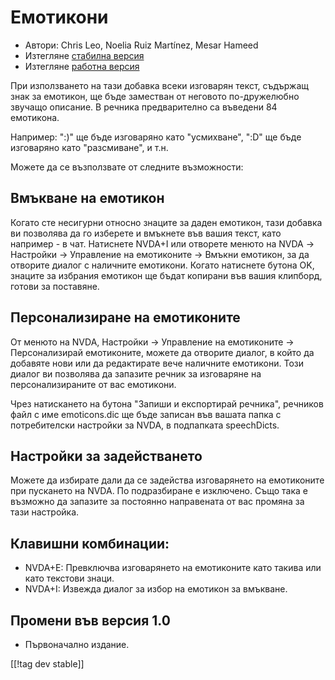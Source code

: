 # Емотикони #

* Автори: Chris Leo, Noelia Ruiz Martínez, Mesar Hameed
* Изтегляне [стабилна версия][1]
* Изтегляне [работна версия][2]

При използването на тази добавка всеки изговарян текст, съдържащ знак за
емотикон, ще бъде заместван от неговото по-дружелюбно звучащо описание.  В
речника  предварително са въведени 84 емотикона.

Например: ":)" ще бъде изговаряно като "усмихване", ":D" ще бъде изговаряно
като "разсмиване", и т.н.

Можете да се възползвате от следните възможности:

## Вмъкване на емотикон ##

Когато сте несигурни относно знаците за даден емотикон, тази добавка ви позволява да го изберете и вмъкнете във вашия текст, като например - в чат.
Натиснете NVDA+I или отворете менюто на NVDA -> Настройки -> Управление на емотиконите -> Вмъкни емотикон, за да отворите диалог 
с наличните емотикони.
Когато натиснете бутона OK, знаците за избрания емотикон ще бъдат копирани във вашия клипборд, готови за поставяне.


## Персонализиране на емотиконите ##

От менюто на NVDA, Настройки -> Управление на емотиконите -> Персонализирай емотиконите, можете да отворите диалог, в който да добавяте нови или да редактирате вече наличните емотикони.
Този диалог ви позволява да запазите речник за изговаряне на персонализираните от вас емотикони.

Чрез натискането на бутона "Запиши и експортирай речника", речников файл с
име emoticons.dic ще бъде записан във вашата папка с потребителски настройки
за NVDA, в подпапката speechDicts.


## Настройки за задействането ##

Можете да избирате дали да се задейства изговарянето на емотиконите при
пускането на NVDA. По подразбиране е изключено.  Също така е възможно да
запазите за постоянно направената от вас промяна за тази настройка.

## Клавишни комбинации: ##

*	NVDA+E: Превключва изговарянето на емотиконите като такива или като
  текстови знаци.
*	NVDA+I: Извежда диалог за избор на емотикон за вмъкване.

## Промени във версия 1.0 ##

* Първоначално издание.
 
[[!tag dev stable]]

[1]: http://addons.nvda-project.org/files/get.php?file=emo

[2]: http://addons.nvda-project.org/files/get.php?file=emo-dev
